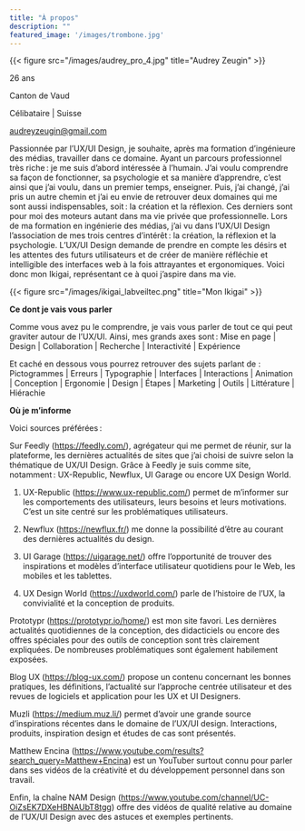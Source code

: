 ```yaml
---
title: "À propos"
description: ""
featured_image: '/images/trombone.jpg'
---
```

{{< figure src="/images/audrey_pro_4.jpg" title="Audrey Zeugin" >}}

26 ans 

Canton de Vaud

Célibataire | Suisse

audreyzeugin@gmail.com 

Passionnée par l’UX/UI Design, je souhaite, après ma formation d’ingénieure des médias, travailler dans ce domaine. Ayant un parcours professionnel très riche : je me suis d’abord intéressée à l’humain. J’ai voulu comprendre sa façon de fonctionner, sa psychologie et sa manière d’apprendre, c’est ainsi que j’ai voulu, dans un premier temps, enseigner. Puis, j’ai changé, j’ai pris un autre chemin et j’ai eu envie de retrouver deux domaines qui me sont aussi indispensables, soit : la création et la réflexion. Ces derniers sont pour moi des moteurs autant dans ma vie privée que professionnelle. Lors de ma formation en ingénierie des médias, j’ai vu dans l’UX/UI Design l’association de mes trois centres d’intérêt : la création, la réflexion et la psychologie. L’UX/UI Design demande de prendre en compte les désirs et les attentes des futurs utilisateurs et de créer de manière réfléchie et intelligible des interfaces web à la fois attrayantes et ergonomiques.
Voici donc mon Ikigai, représentant ce à quoi j’aspire dans ma vie.

{{< figure src="/images/ikigai_labveiltec.png" title="Mon Ikigai" >}}

**Ce dont je vais vous parler**

Comme vous avez pu le comprendre, je vais vous parler de tout ce qui peut graviter autour de l’UX/UI.
Ainsi, mes grands axes sont :
Mise en page | Design | Collaboration | Recherche | Interactivité | Expérience

Et caché en dessous vous pourrez retrouver des sujets parlant de :
Pictogrammes | Erreurs | Typographie | Interfaces | Interactions | Animation | Conception | Ergonomie | Design | Étapes | Marketing | Outils | Littérature | Hiérachie

**Où je m’informe**

Voici sources préférées :

Sur Feedly (https://feedly.com/), agrégateur qui me permet de réunir, sur la plateforme, les dernières actualités de sites que j’ai choisi de suivre selon la thématique de UX/UI Design.
Grâce à Feedly je suis comme site, notamment : UX-Republic, Newflux, UI Garage ou encore UX Design World.

1. UX-Republic (https://www.ux-republic.com/) permet de m’informer sur les comportements des utilisateurs, leurs besoins et leurs motivations. C’est un site centré sur les problématiques utilisateurs.

2. Newflux (https://newflux.fr/) me donne la possibilité d’être au courant des dernières actualités du design.

3. UI Garage (https://uigarage.net/) offre l’opportunité de trouver des inspirations et modèles d’interface utilisateur quotidiens pour le Web, les mobiles et les tablettes.

4. UX Design World (https://uxdworld.com/) parle de l’histoire de l’UX, la convivialité et la conception de produits.

Prototypr (https://prototypr.io/home/) est mon site favori. Les dernières actualités quotidiennes de la conception, des didacticiels ou encore des offres spéciales pour des outils de conception sont très clairement expliquées. De nombreuses problématiques sont également habilement exposées.

Blog UX (https://blog-ux.com/) propose un contenu concernant les bonnes pratiques, les définitions, l’actualité sur l’approche centrée utilisateur et des revues de logiciels et application pour les UX et UI Designers.

Muzli (https://medium.muz.li/) permet d’avoir une grande source d’inspirations récentes dans le domaine de l’UX/UI design. Interactions, produits, inspiration design et études de cas sont présentés.

Matthew Encina (https://www.youtube.com/results?search_query=Matthew+Encina) est un YouTuber surtout connu pour parler dans ses vidéos de la créativité et du développement personnel dans son travail.

Enfin, la chaîne NAM Design (https://www.youtube.com/channel/UC-OiZsEK7DXeHBNAUbT8tgg) offre des vidéos de qualité relative au domaine de l’UX/UI Design avec des astuces et exemples pertinents.
